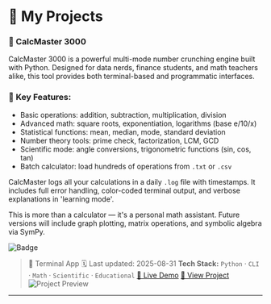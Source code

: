 # 📌 My Projects

### 🧩 CalcMaster 3000
CalcMaster 3000 is a powerful multi-mode number crunching engine built with Python. Designed for data nerds, finance students, and math teachers alike, this tool provides both terminal-based and programmatic interfaces.

### 🚀 Key Features:
- Basic operations: addition, subtraction, multiplication, division
- Advanced math: square roots, exponentiation, logarithms (base e/10/x)
- Statistical functions: mean, median, mode, standard deviation
- Number theory tools: prime check, factorization, LCM, GCD
- Scientific mode: angle conversions, trigonometric functions (sin, cos, tan)
- Batch calculator: load hundreds of operations from `.txt` or `.csv`

CalcMaster logs all your calculations in a daily `.log` file with timestamps. It includes full error handling, color-coded terminal output, and verbose explanations in 'learning mode'.

This is more than a calculator — it's a personal math assistant. Future versions will include graph plotting, matrix operations, and symbolic algebra via SymPy.

![Badge](https://img.shields.io/badge/status-stable-brightgreen)

> 🧪 Terminal App
🗓️ Last updated: 2025-08-31
**Tech Stack:** `Python` · `CLI` · `Math` · `Scientific` · `Educational`
[🚀 Live Demo](https://calcmaster-demo.vercel.app)
[🔗 View Project](https://github.com/boss/calcmaster)
![Project Preview](https://raw.githubusercontent.com/boss/calcmaster/main/docs/banner.png)
---